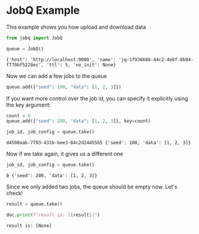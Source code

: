 
# JobQ Example

This example shows you how upload and download data


```python
from jobq import JobQ

queue = JobQ()
```
```
{'host': 'http://localhost:9000', 'name': 'jq-1f936686-44c2-4e0f-8b94-f770bf5228ec', 'ttl': 5, 'no_init': None}
```


Now we can add a few jobs to the queue

```python
queue.add({"seed": 100, "data": [1, 2, 3]})
```

If you want more control over the job id, you can specify it explicitly using the key argument:

```python
count = 0
queue.add({"seed": 200, "data": [1, 2, 3]}, key=count)
```
```python
job_id, job_config = queue.take()
```
```
d4500aab-7793-431b-bee3-84c2d24455b5 {'seed': 100, 'data': [1, 2, 3]}
```


Now if we take again, it gives us a different one

```python
job_id, job_config = queue.take()
```
```
0 {'seed': 200, 'data': [1, 2, 3]}
```


Since we only added two jobs, the queue should be empty now. Let's check!

```python
result = queue.take()

doc.print(f"result is: [{result}]")
```

```
result is: [None]
```
